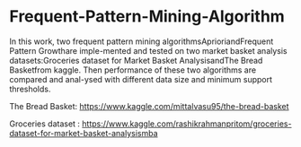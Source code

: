 # Frequent-Pattern-Mining-Algorithm
In this work, two frequent pattern mining algorithmsAprioriandFrequent Pattern Growthare imple-mented and tested on two market basket analysis datasets:Groceries dataset for Market Basket AnalysisandThe Bread Basketfrom kaggle.  Then performance of these two algorithms are compared and anal-ysed with different data size and minimum support thresholds.

The Bread Basket: https://www.kaggle.com/mittalvasu95/the-bread-basket

Groceries dataset : https://www.kaggle.com/rashikrahmanpritom/groceries-dataset-for-market-basket-analysismba
